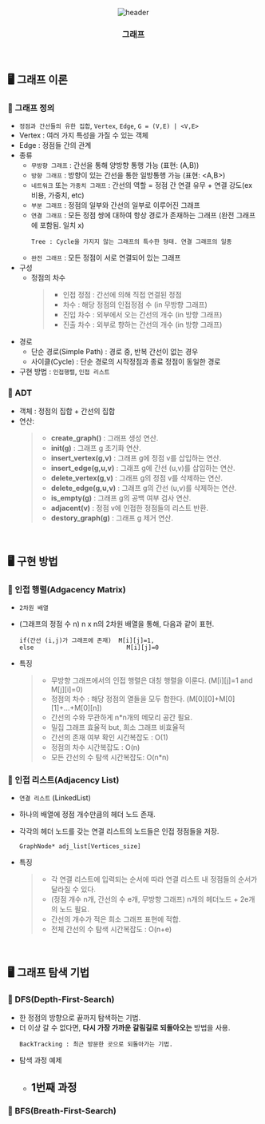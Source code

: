 <div align="center">
  
  ![header](https://capsule-render.vercel.app/api?type=waving&color=timeAuto&height=180&section=header&text=Graph&fontSize=70)
  ### 그래프
</div>

<br/>

## 🖥️ 그래프 이론

### 📌 그래프 정의
- `정점과 간선들의 유한 집합`, `Vertex`, `Edge`, `G = (V,E) | <V,E>`
- Vertex : 여러 가지 특성을 가질 수 있는 객체
- Edge : 정점들 간의 관계
- 종류
  - `무방향 그래프` : 간선을 통해 양방향 통행 가능 (표현: (A,B))
  - `방향 그래프` : 방향이 있는 간선을 통한 일방통행 가능 (표현: <A,B>)
  - `네트워크` 또는 `가중치 그래프` : 간선의 역할 = 정점 간 연결 유무 + 연결 강도(ex 비용, 가중치, etc)
  - `부분 그래프` : 정점의 일부와 간선의 일부로 이루어진 그래프
  - `연결 그래프` : 모든 정점 쌍에 대하여 항상 경로가 존재하는 그래프 (완전 그래프에 포함됨. 일치 x)
    ```
    Tree : Cycle을 가지지 않는 그래프의 특수한 형태. 연결 그래프의 일종
    ```
  - `완전 그래프` : 모든 정점이 서로 연결되어 있는 그래프
- 구성
  - 정점의 차수
    > - 인접 정점 : 간선에 의해 직접 연결된 정점
    > - 차수 : 해당 정점의 인접정점 수 (in 무방향 그래프)
    > - 진입 차수 : 외부에서 오는 간선의 개수 (in 방향 그래프)
    > - 진출 차수 : 외부로 향하는 간선의 개수 (in 방향 그래프)
- 경로
  - 단순 경로(Simple Path) : 경로 중, 반복 간선이 없는 경우
  - 사이클(Cycle) : 단순 경로의 시작정점과 종료 정점이 동일한 경로
- 구현 방법 : `인접행렬`, `인접 리스트`

### 📌 ADT
- 객체 : 정점의 집합 + 간선의 집합
- 연산:
  > - **create_graph()** : 그래프 생성 연산.
  > - **init(g)** : 그래프 g 초기화 연산.
  > - **insert_vertex(g,v)** : 그래프 g에 정점 v를 삽입하는 연산.
  > - **insert_edge(g,u,v)** : 그래프  g에 간선 (u,v)를 삽입하는 연산.
  > - **delete_vertex(g,v)** : 그래프 g의 정점 v를 삭제하는 연산.
  > - **delete_edge(g,u,v)** : 그래프 g의 간선 (u,v)를 삭제하는 연산.
  > - **is_empty(g)** : 그래프 g의 공백 여부 검사 연산.
  > - **adjacent(v)** : 정점 v에 인접한 정점들의 리스트 반환.
  > - **destory_graph(g)** : 그래프 g 제거 연산.

<br/>

## 🖥️ 구현 방법

### 📌 인접 행렬(Adgacency Matrix)
- `2차원 배열`
- (그래프의 정점 수 n) n x n의 2차원 배열을 통해, 다음과 같이 표현.

  ```
  if(간선 (i,j)가 그래프에 존재)  M[i][j]=1,
  else                          M[i][j]=0
  ```
- 특징
  > - 무방향 그래프에서의 인접 행렬은 대칭 행렬을 이룬다. (M[i][j]=1 and M[j][i]=0)
  > - 정점의 차수 : 해당 정점의 열들을 모두 합한다. (M[0][0]+M[0][1]+...+M[0][n])
  > - 간선의 수와 무관하게 n*n개의 메모리 공간 필요.
  > - 밀집 그래프 효율적 but, 희소 그래프 비효율적
  > - 간선의 존재 여부 확인 시간복잡도 : O(1)
  > - 정점의 차수 시간복잡도 : O(n)
  > - 모든 간선의 수 탐색 시간복잡도: O(n*n)

### 📌 인접 리스트(Adjacency List)
- `연결 리스트` (LinkedList)
- 하나의 배열에 정점 개수만큼의 헤더 노드 존재.
- 각각의 헤더 노드를 갖는 연결 리스트의 노드들은 인접 정점들을 저장.

  ```
  GraphNode* adj_list[Vertices_size]
  ```
- 특징
  > - 각 연결 리스트에 입력되는 순서에 따라 연결 리스트 내 정점들의 순서가 달라질 수 있다.
  > - (정점 개수 n개, 간선의 수 e개, 무방향 그래프) n개의 헤더노드 + 2e개의 노드 필요.
  > - 간선의 개수가 적은 희소 그래프 표현에 적합.
  > - 전체 간선의 수 탐색 시간복잡도 : O(n+e)

<br/>

## 🖥️ 그래프 탐색 기법

### 📌 DFS(Depth-First-Search)
- 한 정점의 방향으로 끝까지 탐색하는 기법.
- 더 이상 갈 수 없다면, **다시 가장 가까운 갈림길로 되돌아오는** 방법을 사용.
  ```
  BackTracking : 최근 방문한 곳으로 되돌아가는 기법.
  ```
- 탐색 과정 예제
  - 1번째 과정
    - 
### 📌 BFS(Breath-First-Search)
